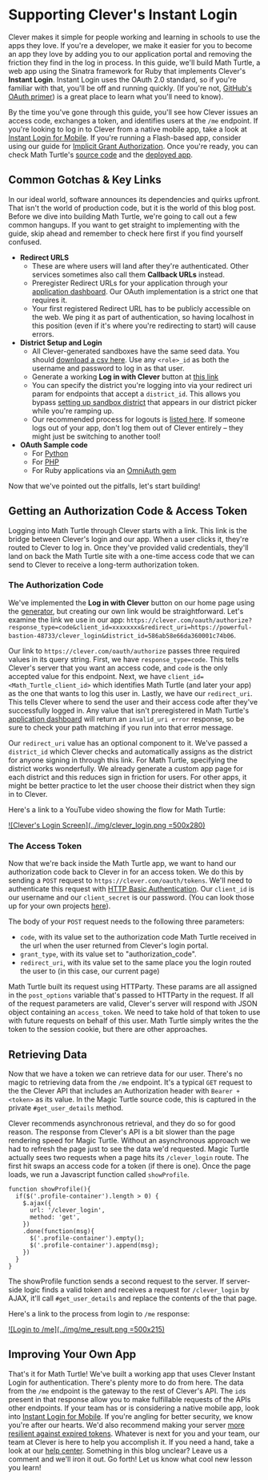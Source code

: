 # Supporting Clever's Instant Login

Clever makes it simple for people working and learning in schools to use the apps they love. If you're a developer, we make it easier for you to become an app they love by adding you to our application portal and removing the friction they find in the log in process. In this guide, we'll build Math Turtle, a web app using the Sinatra framework for Ruby that implements Clever's **Instant Login**. Instant Login uses the OAuth 2.0 standard, so if you're familiar with that, you'll be off and running quickly. (If you're not, [GitHub's OAuth primer](https://developer.github.com/v3/oauth/)) is a great place to learn what you'll need to know).

By the time you've gone through this guide, you'll see how Clever issues an access code, exchanges a token, and identifies users at the `/me` endpoint. If you're looking to log in to Clever from a native mobile app, take a look at [Instant Login for Mobile](https://dev.clever.com/instant-login/mobile). If you're running a Flash-based app, consider using our guide for [Implicit Grant Authorization](https://dev.clever.com/instant-login/mobile). Once you're ready, you can check Math Turtle's [source code](https://github.com/whyderrick/PE_Technical_Clever) and the [deployed app](https://powerful-bastion-48733.herokuapp.com/).

## Common Gotchas & Key Links
In our ideal world, software announces its dependencies and quirks upfront. That isn't the world of production code, but it is the world of this blog post. Before we dive into building Math Turtle, we're going to call out a few common hangups. If you want to get straight to implementing with the guide, skip ahead and remember to check here first if you find yourself confused.

- **Redirect URLS**
  - These are where users will land after they're authenticated. Other services sometimes also call them **Callback URLs** instead.
  - Preregister Redirect URLs for your application through your [application dashboard](https://apps.clever.com/applications). Our OAuth implementation is a strict one that requires it.
  - Your first registered Redirect URL has to be publicly accessible on the web. We ping it as part of authentication, so having localhost in this position (even if it's where you're redirecting to start) will cause errors.
- **District Setup and Login**
  - All Clever-generated sandboxes have the same seed data. You should  [download a csv here](https://dev.clever.com/archives/sandbox/cleverusd.zip). Use any `<role>_id` as both the username and password to log in as that user.
  - Generate a working **Log in with Clever** button at [this link](https://dev.clever.com/instant-login/log-in-with-clever#try-it-out-)
  - You can specify the district you're logging into via your redirect uri param for endpoints that accept a `district_id`. This allows you bypass [setting up sandbox district](https://dev.clever.com/guides/creating-district-sandboxes) that appears in our district picker while you're ramping up.
  - Our recommended process for logouts is [listed here](https://dev.clever.com/instant-login/users#handling-logout). If someone logs out of your app, don't log them out of Clever entirely – they might just be switching to another tool!
- **OAuth Sample code**
  - For [Python](https://github.com/Clever/clever-oauth-examples/tree/master/python)
  - For [PHP](https://github.com/Clever/clever-oauth-examples/tree/master/php)
  - For Ruby applications via an [OmniAuth gem](https://github.com/Clever/omniauth-clever)

Now that we've pointed out the pitfalls, let's start building!

## Getting an Authorization Code & Access Token
Logging into Math Turtle through Clever starts with a link. This link is the bridge between Clever's login and our app. When a user clicks it, they're routed to Clever to log in. Once they've provided valid credentials, they'll land on back the Math Turtle site with a one-time access code that we can send to Clever to receive a long-term authorization token.

### The Authorization Code

We've implemented the **Log in with Clever** button on our home page using the [generator](https://dev.clever.com/instant-login/log-in-with-clever#try-it-out), but creating our own link would be straightforward. Let's examine the link we use in our app: ```https://clever.com/oauth/authorize?response_type=code&client_id=xxxxxxxx&redirect_uri=https://powerful-bastion-48733/clever_login&district_id=586ab58e66da360001c74b06```.  

Our link to `https://clever.com/oauth/authorize` passes three required values in its query string. First, we have `response_type=code`. This tells Clever's server that you want an access code, and `code` is the only accepted value for this endpoint. Next, we have `client_id=<Math_Turtle_client_id>` which identifies Math Turtle (and later your app) as the one that wants to log this user in. Lastly, we have our `redirect_uri`. This tells Clever where to send the user and their access code after they've successfully logged in. Any value that isn't preregistered in Math Turtle's [application dashboard](https://apps.clever.com/applications) will return an `invalid_uri error` response, so be sure to check your path matching if you run into that error message.

 Our `redirect_uri` value has an optional component to it. We've passed a `district_id` which Clever checks and automatically assigns as the district for anyone signing in through this link. For Math Turtle, specifying the district works wonderfully. We already generate a custom app page for each district and this reduces sign in friction for users. For other apps, it might be better practice to let the user choose their district when they sign in to Clever.

Here's a link to a YouTube video showing the flow for Math Turtle:

[![Clever's Login Screen](../img/clever_login.png =500x280)](https://youtu.be/zTXWJvK0M00)

### The Access Token
Now that we're back inside the Math Turtle app, we want to hand our authorization code back to Clever in for an access token. We do this by sending a `POST` request to `https://clever.com/oauth/tokens`. We'll need to authenticate this request with [HTTP Basic Authentication](https://en.wikipedia.org/wiki/Basic_access_authentication). Our `client_id` is our username and our `client_secret` is our password. (You can look those up for your own projects [here](https://apps.clever.com/applications)).

The body of your `POST` request needs to the following three parameters:

- `code`, with its value set to the authorization code Math Turtle received in the url when the user returned from Clever's login portal.
- `grant_type`, with its value set to "authorization_code".
- `redirect_uri`, with its value set to the same place you the login routed the user to (in this case, our current page)

Math Turtle built its request using HTTParty. These params are all assigned in the `post_options` variable that's passed to HTTParty in the request. If all of the request parameters are valid, Clever's server will respond with JSON object containing an `access_token`. We need to take hold of that token to use with future requests on behalf of this user. Math Turtle simply writes the the token to the session cookie, but there are other approaches.

## Retrieving Data
Now that we have a token we can retrieve data for our user.
There's no magic to retrieving data from the `/me` endpoint. It's a typical `GET` request to the the Clever API that includes an Authorization header with `Bearer + <token>` as its value.  In the Magic Turtle source code, this is captured in the private `#get_user_details` method.

Clever recommends asynchronous retrieval, and they do so for good reason. The response from Clever's API is a bit slower than the page rendering speed for Magic Turtle. Without an asynchronous approach we had to refresh the page just to see the data we'd requested. Magic Turtle actually sees two requests when a page hits its `/clever_login` route. The first hit swaps an access code for a token (if there is one). Once the page loads, we run a Javascript function called `showProfile`.
  ```
  function showProfile(){
    if($('.profile-container').length > 0) {
      $.ajax({
        url: '/clever_login',
        method: 'get',
      })
      .done(function(msg){
        $('.profile-container').empty();
        $('.profile-container').append(msg);
      })
    }
  }
  ```
 The showProfile function sends a second request to the server. If server-side logic finds a valid token and receives a request for `/clever_login` by AJAX, it'll call `#get_user_details` and replace the contents of the that page.

Here's a link to the process from login to `/me` response:

[![Login to /me](../img/me_result.png =500x215)](https://youtu.be/THw-HIir20U)

## Improving Your Own App
That's it for Math Turtle! We've built a working app that uses Clever Instant Login for authentication. There's plenty more to do from here. The data from the `/me` endpoint is the gateway to the rest of Clever's API. The `id`s present in that response allow you to make fulfillable requests of the APIs other endpoints.
 If your team has or is considering a native mobile app, look into [Instant Login for Mobile](https://dev.clever.com/instant-login/mobile). If you're angling for better security, we know you're after our hearts. We'd also recommend making your server [more resilient against expired tokens](https://developer.github.com/guides/basics-of-authentication/#implementing-persistent-authentication).
Whatever is next for you and your team, our team at Clever is here to help you accomplish it. If you need a hand, take a look at our [help center](https://support.clever.com/hc/en-us). Something in this blog unclear? Leave us a comment and we'll iron it out.
Go forth! Let us know what cool new lesson you learn! 
